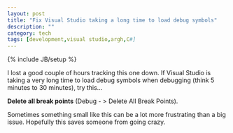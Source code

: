 ```yaml
---
layout: post
title: "Fix Visual Studio taking a long time to load debug symbols"
description: ""
category: tech
tags: [development,visual studio,argh,C#]
---
```

{% include JB/setup %}

I lost a good couple of hours tracking this one down. If Visual Studio is taking a very long time to load debug symbols when debugging (think 5 minutes to 30 minutes), try this... 

**Delete all break points** (Debug - &gt; Delete All Break Points). 

Sometimes something small like this can be a lot more frustrating than a big issue. Hopefully this saves someone from going crazy.

